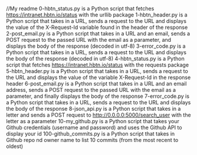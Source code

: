 //My readme
0-hbtn_status.py is a Python script that fetches https://intranet.hbtn.io/status with the urllib package
1-hbtn_header.py is a Python script that takes in a URL, sends a request to the URL and displays the value of the X-Request-Id variable found in the header of the response
2-post_email.py is a Python script that takes in a URL and an email, sends a POST request to the passed URL with the email as a parameter, and displays the body of the response (decoded in utf-8)
3-error_code.py is a Python script that takes in a URL, sends a request to the URL and displays the body of the response (decoded in utf-8)
4-hbtn_status.py is a Python script that fetches https://intranet.hbtn.io/status with the requests package
5-hbtn_header.py is a Python script that takes in a URL, sends a request to the URL and displays the value of the variable X-Request-Id in the response header
6-post_email.py is a Python script that takes in a URL and an email address, sends a POST request to the passed URL with the email as a parameter, and finally displays the body of the response
7-error_code.py is a Python script that takes in a URL, sends a request to the URL and displays the body of the response
8-json_api.py is a Python script that takes in a letter and sends a POST request to http://0.0.0.0:5000/search_user with the letter as a parameter
10-my_github.py is a Python script that takes your Github credentials (username and password) and uses the Github API to display your id
100-github_commits.py is a Python script that takes in Github repo nd owner name to list 10 commits (from the most recent to oldest)